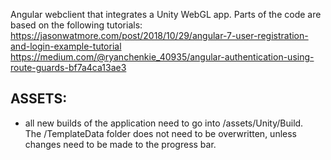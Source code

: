 Angular webclient that integrates a Unity WebGL app.
Parts of the code are based on the following tutorials:
https://jasonwatmore.com/post/2018/10/29/angular-7-user-registration-and-login-example-tutorial  
https://medium.com/@ryanchenkie_40935/angular-authentication-using-route-guards-bf7a4ca13ae3  
  
ASSETS:  
-------------------  
  
- all new builds of the application need to go into /assets/Unity/Build.  
  The /TemplateData folder does not need to be overwritten, unless changes need to be made to the progress bar.  
  
  
  